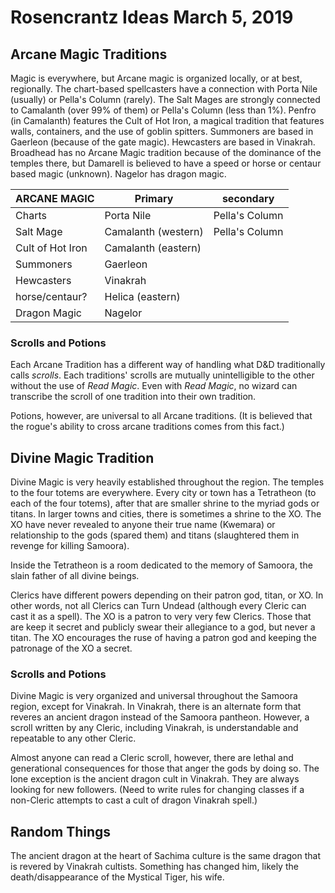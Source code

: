 # Rosencrantz Ideas March 5, 2019

## Arcane Magic Traditions

Magic is everywhere, but Arcane magic is organized locally, or at best, regionally. The chart-based spellcasters have a connection with Porta Nile (usually) or Pella's Column (rarely). The Salt Mages are strongly connected to Camalanth (over 99% of them) or Pella's Column (less than 1%). Penfro (in Camalanth) features the Cult of Hot Iron, a magical tradition that features walls, containers, and the use of goblin spitters. Summoners are based in Gaerleon (because of the gate magic). Hewcasters are based in Vinakrah. Broadhead has no Arcane Magic tradition because of the dominance of the temples there, but Damarell is believed to have a speed or horse or centaur based magic (unknown). Nagelor has dragon magic.

| ARCANE MAGIC     | Primary             | secondary      |
| ---------------- | ------------------- | -------------- |
| Charts           | Porta Nile          | Pella's Column |
| Salt Mage        | Camalanth (western) | Pella's Column |
| Cult of Hot Iron | Camalanth (eastern) |                |
| Summoners        | Gaerleon            |                |
| Hewcasters       | Vinakrah            |                |
| horse/centaur?   | Helica (eastern)    |                |
| Dragon Magic     | Nagelor             |                |

### Scrolls and Potions

Each Arcane Tradition has a different way of handling what D&D traditionally calls *scrolls*. Each traditions' scrolls are mutually unintelligible to the other without the use of *Read Magic*. Even with *Read Magic*, no wizard can transcribe the scroll of one tradition into their own tradition. 

Potions, however, are universal to all Arcane traditions. (It is believed that the rogue's ability to cross arcane traditions comes from this fact.)

## Divine Magic Tradition

Divine Magic is very heavily established throughout the region. The temples to the four totems are everywhere. Every city or town has a Tetratheon (to each of the four totems), after that are smaller shrine to the myriad gods or titans. In larger towns and cities, there is sometimes a shrine to the XO. The XO have never revealed to anyone their true name (Kwemara) or relationship to the gods (spared them) and titans (slaughtered them in revenge for killing Samoora).

Inside the Tetratheon is a room dedicated to the memory of Samoora, the slain father of all divine beings.

Clerics have different powers depending on their patron god, titan, or XO. In other words, not all Clerics can Turn Undead (although every Cleric can cast it as a spell). The XO is a patron to very very few Clerics. Those that are keep it secret and publicly swear their allegiance to a god, but never a titan. The XO encourages the ruse of having a patron god and keeping the patronage of the XO a secret.

### Scrolls and Potions

Divine Magic is very organized and universal throughout the Samoora region, except for Vinakrah. In Vinakrah, there is an alternate form that reveres an ancient dragon instead of the Samoora pantheon. However, a scroll written by any Cleric, including Vinakrah, is understandable and repeatable to any other Cleric.

Almost anyone can read a Cleric scroll, however, there are lethal and generational consequences for those that anger the gods by doing so. The lone exception is the ancient dragon cult in Vinakrah. They are always looking for new followers. (Need to write rules for changing classes if a non-Cleric attempts to cast a cult of dragon Vinakrah spell.)

## Random Things

The ancient dragon at the heart of Sachima culture is the same dragon that is revered by Vinakrah cultists. Something has changed him, likely the death/disappearance of the Mystical Tiger, his wife.